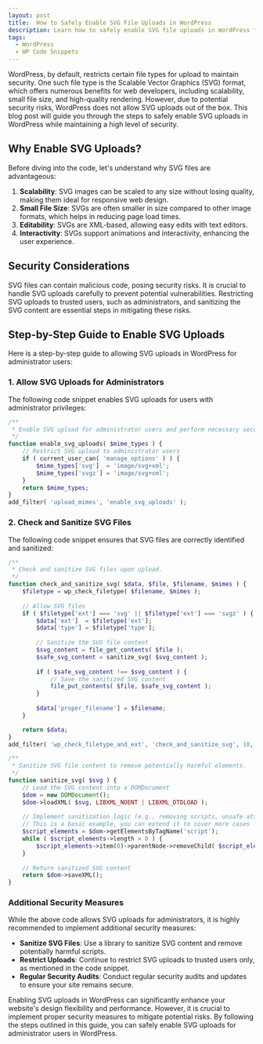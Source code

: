 ```yaml
---
layout: post
title:  How to Safely Enable SVG File Uploads in WordPress
description: Learn how to safely enable SVG file uploads in WordPress for administrator users. This guide includes step-by-step instructions and security tips to ensure your site remains secure while leveraging the benefits of SVG images.
tags:
  - WordPress
  - WP Code Snippets
---
```


WordPress, by default, restricts certain file types for upload to maintain security. One such file type is the Scalable Vector Graphics (SVG) format, which offers numerous benefits for web developers, including scalability, small file size, and high-quality rendering. However, due to potential security risks, WordPress does not allow SVG uploads out of the box. This blog post will guide you through the steps to safely enable SVG uploads in WordPress while maintaining a high level of security.

## Why Enable SVG Uploads?

Before diving into the code, let's understand why SVG files are advantageous:

1. **Scalability**: SVG images can be scaled to any size without losing quality, making them ideal for responsive web design.
2. **Small File Size**: SVGs are often smaller in size compared to other image formats, which helps in reducing page load times.
3. **Editability**: SVGs are XML-based, allowing easy edits with text editors.
4. **Interactivity**: SVGs support animations and interactivity, enhancing the user experience.

## Security Considerations

SVG files can contain malicious code, posing security risks. It is crucial to handle SVG uploads carefully to prevent potential vulnerabilities. Restricting SVG uploads to trusted users, such as administrators, and sanitizing the SVG content are essential steps in mitigating these risks.

## Step-by-Step Guide to Enable SVG Uploads

Here is a step-by-step guide to allowing SVG uploads in WordPress for administrator users:

### 1. Allow SVG Uploads for Administrators

The following code snippet enables SVG uploads for users with administrator privileges:

```php
/**
 * Enable SVG upload for administrator users and perform necessary security checks.
 */
function enable_svg_uploads( $mime_types ) {
    // Restrict SVG upload to administrator users
    if ( current_user_can( 'manage_options' ) ) {
        $mime_types['svg']  = 'image/svg+xml';
        $mime_types['svgz'] = 'image/svg+xml';
    }
    return $mime_types;
}
add_filter( 'upload_mimes', 'enable_svg_uploads' );
```

### 2. Check and Sanitize SVG Files

The following code snippet ensures that SVG files are correctly identified and sanitized:

```php
/**
 * Check and sanitize SVG files upon upload.
 */
function check_and_sanitize_svg( $data, $file, $filename, $mimes ) {
    $filetype = wp_check_filetype( $filename, $mimes );
    
    // Allow SVG files
    if ( $filetype['ext'] === 'svg' || $filetype['ext'] === 'svgz' ) {
        $data['ext']  = $filetype['ext'];
        $data['type'] = $filetype['type'];
        
        // Sanitize the SVG file content
        $svg_content = file_get_contents( $file );
        $safe_svg_content = sanitize_svg( $svg_content );
        
        if ( $safe_svg_content !== $svg_content ) {
            // Save the sanitized SVG content
            file_put_contents( $file, $safe_svg_content );
        }
        
        $data['proper_filename'] = $filename;
    }

    return $data;
}
add_filter( 'wp_check_filetype_and_ext', 'check_and_sanitize_svg', 10, 4 );

/**
 * Sanitize SVG file content to remove potentially harmful elements.
 */
function sanitize_svg( $svg ) {
    // Load the SVG content into a DOMDocument
    $dom = new DOMDocument();
    $dom->loadXML( $svg, LIBXML_NOENT | LIBXML_DTDLOAD );
    
    // Implement sanitization logic (e.g., removing scripts, unsafe attributes, etc.)
    // This is a basic example, you can extend it to cover more cases
    $script_elements = $dom->getElementsByTagName('script');
    while ( $script_elements->length > 0 ) {
        $script_elements->item(0)->parentNode->removeChild( $script_elements->item(0) );
    }
    
    // Return sanitized SVG content
    return $dom->saveXML();
}
```

### Additional Security Measures

While the above code allows SVG uploads for administrators, it is highly recommended to implement additional security measures:

- **Sanitize SVG Files**: Use a library to sanitize SVG content and remove potentially harmful scripts.
- **Restrict Uploads**: Continue to restrict SVG uploads to trusted users only, as mentioned in the code snippet.
- **Regular Security Audits**: Conduct regular security audits and updates to ensure your site remains secure.

Enabling SVG uploads in WordPress can significantly enhance your website's design flexibility and performance. However, it is crucial to implement proper security measures to mitigate potential risks. By following the steps outlined in this guide, you can safely enable SVG uploads for administrator users in WordPress.
